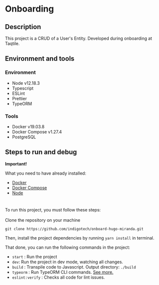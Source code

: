 # Onboarding

## Description

This project is a CRUD of a User's Entity. Developed during onboarding at Taqtile.

## Environment and tools

### Environment

- Node v12.18.3
- Typescript
- ESLint
- Prettier
- TypeORM

### Tools

- Docker v19.03.8
- Docker Compose v1.27.4
- PostgreSQL

## Steps to run and debug

**Important!**

What you need to have already installed:

- [Docker](https://www.docker.com)
- [Docker Compose](https://docs.docker.com/compose/install/)
- [Node](https://nodejs.org/en/)

#

To run this project, you must follow these steps:
</br></br>
Clone the repository on your machine
</br>

``` git
git clone https://github.com/indigotech/onboard-hugo-miranda.git
```

Then, install the project dependencies by running `yarn install` in terminal.

That done, you can run the following commands in the project:

- `start` : Run the project
- `dev`: Run the project in dev mode, watching all changes.
- `build` : Transpile code to Javascript. Output directory: `./build`
- `typeorm` : Run TypeORM CLI commands. [See more.](https://github.com/typeorm/typeorm/blob/master/docs/using-cli.md)
- `eslint:verify` : Checks all code for lint issues.
